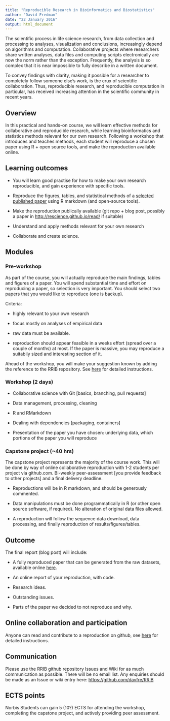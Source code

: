 ```yaml
---
title: "Reproducible Research in Bioinformatics and Biostatistics"
author: "David Fredman"
date: "22 January 2016"
output: html_document
---
```


The scientific process in life science research, from data collection and
processing to analyses, visualization and conclusions, increasingly depend
on algorithms and computation. Collaborative projects where researchers share
written analyses, data files and computing scripts electronically are now
the norm rather than the exception. Frequently, the analysis is so complex that
it is near impossible to fully describe in a written document.

To convey findings with clarity, making it possible for a researcher to
completely follow someone else’s work, is the crux of scientific collaboration.
Thus, reproducible research, and reproducible computation in particular, has
received increasing attention in the scientific community in recent years. 

## Overview

In this practical and hands-on course, we will learn effective methods for
collaborative and reproducible research, while learning bioinformatics and
statistics methods relevant for our own research. Following a workshop that
introduces and teaches methods, each student will reproduce a chosen paper
using R + open source tools, and make the reproduction available online.

## Learning outcomes

-   You will learn good practise for how to make your own research reproducible,
and gain experience with specific tools.

-   Reproduce the figures, tables, and statistical methods of a
    [selected published paper](http://davfre.github.io/RRIB/) using R markdown
    (and open-source tools).

-   Make the reproduction publically available (git repo + blog post, possibly
a paper in http://rescience.github.io/read/ if suitable)

-   Understand and apply methods relevant for your own research

-   Collaborate and create science.

## Modules

### Pre-workshop

As part of the course, you will actually reproduce the main findings, tables
and figures of a paper. You will spend substantial time and effort on reproducing
a paper, so selection is very important. You should select two papers that you
would like to reproduce (one is backup).

Criteria:

- highly relevant to your own research

- focus mostly on analyses of empirical data

- raw data must be available.

- reproduction should appear feasible in a weeks effort (spread over a couple
of months) at most. If the paper is massive, you may reproduce a suitabily sized
and interesting section of it.

Ahead of the workshop, you will make your suggestion known by adding the
reference to the RRIB repository. See [here](contributing.md) for detailed
instructions.

### Workshop (2 days)

- Collaborative science with Git [basics, branching, pull requests]

- Data management, processing, cleaning

- R and RMarkdown

- Dealing with dependencies [packaging, containers]

- Presentation of the paper you have chosen: underlying data, which portions of
the paper you will reproduce

### Capstone project (~40 hrs)

The capstone project represents the majority of the course work.
This will be done by way of online collaborative reproduction
with 1-2 students per project via github.com. Bi-weekly peer-assessment
[you provide feedback to other projects] and a final delivery deadline.

- Reproductions will be in R markdown, and should be generously commented.

- Data manipulations must be done programmatically in R (or other open source software, if
required). No alteration of original data files allowed.

- A reproduction will follow the sequence data download, data processing, and
finally reproduction of results/figures/tables.

## Outcome

The final report (blog post) will include:

-   A fully reproduced paper that can be generated from
    the raw datasets, available online [here](http://davfre.github.io/RRIB/).

-   An online report of your reproduction, with code.

-   Research ideas.

-   Outstanding issues.

-   Parts of the paper we decided to not reproduce and why.


## Online collaboration and participation

Anyone can read and contribute to a reproduction on github, see
[here](contributing.md) for detailed instructions. 

## Communication

Please use the RRIB github repository Issues and Wiki for as much communication
as possible. There will be no email list. Any enquiries should be made as an
Issue or wiki entry here: https://github.com/davfre/RRIB 

## ECTS points

Norbis Students can gain 5 (10?) ECTS for attending the workshop, completing the
capstone project, and actively providing peer assessment.


